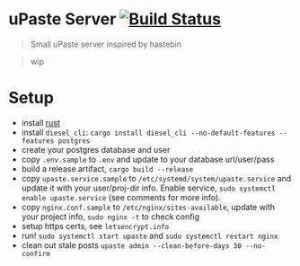 # uPaste Server [![Build Status](https://travis-ci.org/jaemk/upaste-server.svg?branch=master)](https://travis-ci.org/jaemk/upaste-server)

> Small uPaste server inspired by hastebin

> wip

# Setup

* install [rust](https://rustup.rs/)
* install `diesel_cli`: `cargo install diesel_cli --no-default-features --features postgres`
* create your postgres database and user
* copy `.env.sample` to `.env` and update to your database url/user/pass
* build a release artifact, `cargo build --release`
* copy `upaste.service.sample` to `/etc/systemd/system/upaste.service` and update it with your user/proj-dir info. Enable service, `sudo systemctl enable upaste.service` (see comments for more info).
* copy `nginx.conf.sample` to `/etc/nginx/sites-available`, update with your project info, `sudo nginx -t` to check config
* setup https certs, see `letsencrypt.info`
* run! `sudo systemctl start upaste` and `sudo systemctl restart nginx`
* clean out stale posts `upaste admin --clean-before-days 30 --no-confirm`
